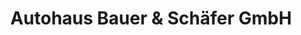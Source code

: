 ---
title: "Autohaus Bauer & Schäfer GmbH"
url: /fuerstenfeldbruck/autohaus-bauer-und-schaefer-gmbh/
shop: Autohaus
---